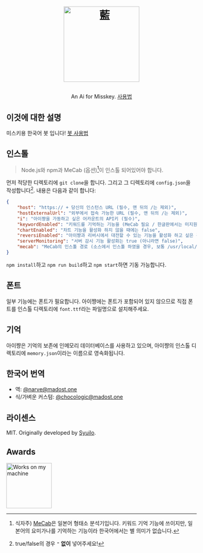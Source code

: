 <h1><p align="center"><img src="./ai.svg" alt="藍" height="200"></p></h1>
<p align="center">An Ai for Misskey. <a href="./torisetu.md">사용법</a></p>

## 이것에 대한 설명
미스키용 한국어 봇 입니다! [봇 사용법](./torisetu.md)

## 인스톨
> Node.js와 npm과 MeCab (옵션)[^1]이 인스톨 되어있어야 합니다.

[^1]: 식자주) [MeCab](https://github.com/taku910/mecab)은 일본어 형태소 분석기입니다. 키워드 기억 기능에 쓰이지만, 일본어의 요미가나를 기억하는 기능이라 한국어에서는 별 의미가 없습니다.

먼저 적당한 디렉토리에 `git clone`을 합니다.
그리고 그 디렉토리에 `config.json`을 작성합니다[^2]. 내용은 다음과 같이 합니다:

[^2]: true/false의 경우 `"` **없이** 넣어주세요!

``` json
{
	"host": "https:// + 당신의 인스턴스 URL (필수, 맨 뒤의 /는 제외)",
	"hostExternalUrl": "외부에서 접속 가능한 URL (필수, 맨 뒤의 /는 제외)",
	"i": "아이쨩을 가동하고 싶은 어카운트의 API키 (필수)",
	"keywordEnabled": "키워드를 기억하는 기능을 (MeCab 필요 / 한글판에서는 미지원) 활성화 할 경우에는 true (아니라면 false)",
	"chartEnabled": "차트 기능을 활성화 하지 않을 때에는 false",
	"reversiEnabled": "아이쨩과 리버시에서 대전할 수 있는 기능을 활성화 하고 싶은 경우에 true (아니라면 false)",
	"serverMonitoring": "서버 감시 기능 활성화는 true (아니라면 false)",
	"mecab": "MeCab의 인스톨 경로 (소스에서 인스톨 하였을 경우, 보통 /usr/local/bin/mecab)"
}
```
`npm install`하고 `npm run build`하고 `npm start`하면 기동 가능합니다.

## 폰트
일부 기능에는 폰트가 필요합니다. 아이쨩에는 폰트가 포함되어 있지 않으므로 직접 폰트를 인스톨 디렉토리에 `font.ttf`라는 파일명으로 설치해주세요.

## 기억
아이쨩은 기억의 보존에 인메모리 데이터베이스를 사용하고 있으며, 아이쨩의 인스톨 디렉토리에 `memory.json`이라는 이름으로 영속화됩니다.

## 한국어 번역
- 역: [@narve@madost.one](https://madost.one/@narve)
- 식/가벼운 커스텀: [@chocologic@madost.one](https://madost.one/@chocologic)

## 라이센스
MIT. Originally developed by [Syuilo](https://github.com/syuilo/ai).

## Awards
<img src="./WorksOnMyMachine.png" alt="Works on my machine" height="120">
